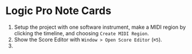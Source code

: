 # Logic Pro Note Cards

1. Setup the project with one software instrument, make a MIDI region by clicking the timeline, and choosing `Create MIDI Region`.
2. Show the Score Editor with `Window > Open Score Editor` (`⌘5`).
3. 
